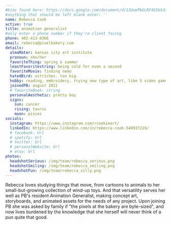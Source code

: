 ```yaml
---
#bios found here: https://docs.google.com/document/d/13UuePbGLRF4G5b5JoEe2Vua3NukZ1-QwRW4Oisnd8lI/edit#
#anything that should be left blank enter: ''
name: Rebecca Cook
active: true
title: animation generalist
#only enter a phone number if they're client facing
phone: 402-413-8366
email: rebecca@pixelbakery.com
details:
  almaMater: kansas city art institute
  pronoun: she/her
  favoriteThing: spring & summer
  leastFavoritestring: being cold for even a second
  favoriteMovie: finding nemo 
  hatedBird: ostriches. too big.
  hobby: reading, embroidery, trying new type of art, like 5 video games she'll replay forever
  joinedPB: august 2021
  # favoriteBook: string
  personalAesthetic: pretty boy
  signs:
    sun: cancer
    rising: taurus
    moon: pisces
socials:
  instagram: https://www.instagram.com/rcookieart/
  linkedIn: https://www.linkedin.com/in/rebecca-cook-549937219/
  # facebook: Url
  # spotify: Url
  # twitter: Url
  # personalWebsite: Url
  # etsy: Url
photos:
  headshotSerious: /img/team/rebecca_serious.png
  headshotSmiling: /img/team/rebecca_smiling.png
  headshotFun: /img/team/rebecca_silly.png
---
```

Rebecca loves studying things that move, from cartoons to animals to her small-but-growing collection of wind-up toys. And that versatility serves her well as PB's resident Animation Generalist, making concept art, storyboards, and animated assets for the needs of any project. Upon joining PB she was asked by family if "the pixels at the bakery are byte-sized", and now lives burdened by the knowledge that she herself will never think of a pun quite that good.